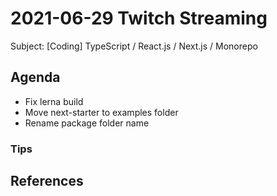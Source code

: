 # 2021-06-29 Twitch Streaming

Subject: [Coding] TypeScript / React.js / Next.js / Monorepo


## Agenda

- Fix lerna build
- Move next-starter to examples folder
- Rename package folder name


### Tips 

## References
















